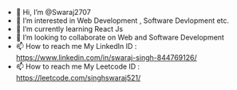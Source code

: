 - 👋 Hi, I’m @Swaraj2707
- 👀 I’m interested in Web Development , Software Devlopment etc.
- 🌱 I’m currently learning React Js
- 💞️ I’m looking to collaborate on Web and Software Development
- 📫 How to reach me My LinkedIn ID : https://www.linkedin.com/in/swaraj-singh-844769126/
- 📫 How to reach me My Leetcode ID : https://leetcode.com/singhswaraj521/
<!---
Swaraj2707/Swaraj2707 is a ✨ special ✨ repository because its `README.md` (this file) appears on your GitHub profile.
You can click the Preview link to take a look at your changes.
--->
